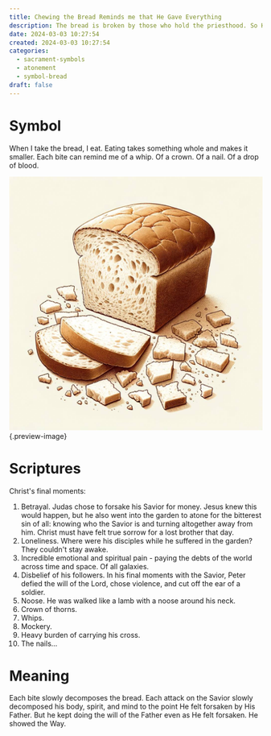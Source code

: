 ```yaml
---
title: Chewing the Bread Reminds me that He Gave Everything
description: The bread is broken by those who hold the priesthood. So His body was broken, by unworthy enemies.
date: 2024-03-03 10:27:54
created: 2024-03-03 10:27:54
categories:
  - sacrament-symbols
  - atonement
  - symbol-bread
draft: false
---
```

# Symbol

When I take the bread, I eat. Eating takes something whole and makes it smaller. Each bite can remind me of a whip. Of a crown. Of a nail. Of a drop of blood. 

![Broken bread](../img/dalle-broken-bread.jpeg){.preview-image}

# Scriptures

Christ's final moments:

1. Betrayal. Judas chose to forsake his Savior for money. Jesus knew this would happen, but he also went into the garden to atone for the bitterest sin of all: knowing who the Savior is and turning altogether away from him. Christ must have felt true sorrow for a lost brother that day. 
2. Loneliness. Where were his disciples while he suffered in the garden? They couldn't stay awake. 
3. Incredible emotional and spiritual pain - paying the debts of the world across time and space. Of all galaxies. 
4. Disbelief of his followers. In his final moments with the Savior, Peter defied the will of the Lord, chose violence, and cut off the ear of a soldier. 
5. Noose. He was walked like a lamb with a noose around his neck. 
6. Crown of thorns. 
7. Whips. 
8. Mockery. 
9. Heavy burden of carrying his cross. 
10. The nails...

# Meaning

Each bite slowly decomposes the bread. Each attack on the Savior slowly decomposed his body, spirit, and mind to the point He felt forsaken by His Father. But he kept doing the will of the Father even as He felt forsaken. He showed the Way. 

